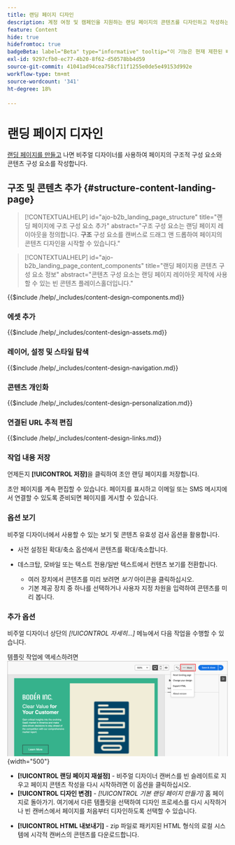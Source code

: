 ```yaml
---
title: 랜딩 페이지 디자인
description: 계정 여정 및 캠페인을 지원하는 랜딩 페이지의 콘텐츠를 디자인하고 작성하는 방법을 알아봅니다.
feature: Content
hide: true
hidefromtoc: true
badgeBeta: label="Beta" type="informative" tooltip="이 기능은 현재 제한된 베타 릴리스에 있습니다"
exl-id: 9297cfb0-ec77-4b20-8f62-d50578bb4d59
source-git-commit: 41041ad94cea758cf11f1255e0de5e49153d992e
workflow-type: tm+mt
source-wordcount: '341'
ht-degree: 18%

---
```


# 랜딩 페이지 디자인

[랜딩 페이지를 만들고](./landing-pages.md#create-a-landing-page) 나면 비주얼 디자이너를 사용하여 페이지의 구조적 구성 요소와 콘텐츠 구성 요소를 작성합니다.

## 구조 및 콘텐츠 추가 {#structure-content-landing-page}

>[!CONTEXTUALHELP]
>id="ajo-b2b_landing_page_structure"
>title="랜딩 페이지에 구조 구성 요소 추가"
>abstract="구조 구성 요소는 랜딩 페이지 레이아웃을 정의합니다. **구조** 구성 요소를 캔버스로 드래그 앤 드롭하여 페이지의 콘텐츠 디자인을 시작할 수 있습니다."

>[!CONTEXTUALHELP]
>id="ajo-b2b_landing_page_content_components"
>title="랜딩 페이지용 콘텐츠 구성 요소 정보"
>abstract="콘텐츠 구성 요소는 랜딩 페이지 레이아웃 제작에 사용할 수 있는 빈 콘텐츠 플레이스홀더입니다."

{{$include /help/_includes/content-design-components.md}}

### 에셋 추가

{{$include /help/_includes/content-design-assets.md}}

### 레이어, 설정 및 스타일 탐색

{{$include /help/_includes/content-design-navigation.md}}

### 콘텐츠 개인화

{{$include /help/_includes/content-design-personalization.md}}

### 연결된 URL 추적 편집

{{$include /help/_includes/content-design-links.md}}

### 작업 내용 저장

언제든지 **[!UICONTROL 저장]**&#x200B;을 클릭하여 초안 랜딩 페이지를 저장합니다.

초안 페이지를 계속 편집할 수 있습니다. 페이지를 표시하고 이메일 또는 SMS 메시지에서 연결할 수 있도록 준비되면 페이지를 게시할 수 있습니다.

### 옵션 보기

비주얼 디자이너에서 사용할 수 있는 보기 및 콘텐츠 유효성 검사 옵션을 활용합니다.

* 사전 설정된 확대/축소 옵션에서 콘텐츠를 확대/축소합니다.

* 데스크탑, 모바일 또는 텍스트 전용/일반 텍스트에서 컨텐츠 보기를 전환합니다.
   * 여러 장치에서 콘텐츠를 미리 보려면 _보기_ 아이콘을 클릭하십시오.
   * 기본 제공 장치 중 하나를 선택하거나 사용자 지정 차원을 입력하여 콘텐츠를 미리 봅니다.

### 추가 옵션

비주얼 디자이너 상단의 _[!UICONTROL 자세히...]_ 메뉴에서 다음 작업을 수행할 수 있습니다.

템플릿 작업에 액세스하려면 ![자세히 클릭](./assets/landing-page-designer-more-menu.png){width="500"}

* **[!UICONTROL 랜딩 페이지 재설정]** - 비주얼 디자이너 캔버스를 빈 슬레이트로 지우고 페이지 콘텐츠 작성을 다시 시작하려면 이 옵션을 클릭하십시오.
* **[!UICONTROL 디자인 변경]** - _[!UICONTROL 기본 랜딩 페이지 만들기]_ 홈 페이지로 돌아가기. 여기에서 다른 템플릿을 선택하여 디자인 프로세스를 다시 시작하거나 빈 캔버스에서 페이지를 처음부터 디자인하도록 선택할 수 있습니다.
<!--- * **[!UICONTROL Save as content template]** - Save the page body as a landing page template to be reused across multiple landing pages. You provide a name and description for the template and save it to the list of saved  landing page templates. -->
* **[!UICONTROL HTML 내보내기]** - zip 파일로 패키지된 HTML 형식의 로컬 시스템에 시각적 캔버스의 콘텐츠를 다운로드합니다.
